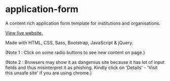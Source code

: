 # application-form
A content rich application form template for institutions and organisations.

<a href="https://pranavks.github.io/application-form" target="_blank">View live website.</a>

Made with HTML, CSS, Sass, Bootstrap, JavaScript & jQuery.

(Note 1 : Click on some radio buttons to see new content on page.)

(Note 2 : Browsers may show it as dangerous site because it has lot of input fields and thus misinterpret it as phishing. Kindly click on 'Details' - 'Visit this unsafe site' if you are using chrome.)
